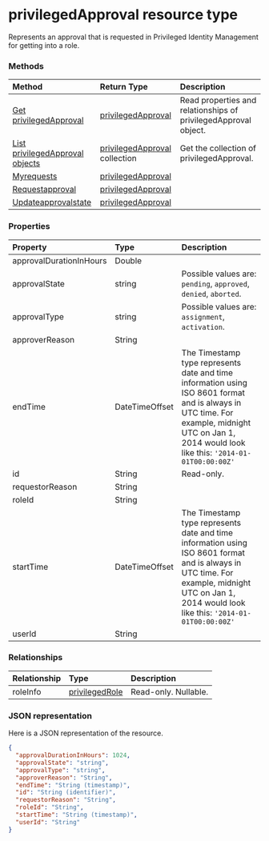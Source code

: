 # privilegedApproval resource type

Represents an approval that is requested in Privileged Identity Management for getting into a role.


### Methods

| Method		   | Return Type	|Description|
|:---------------|:--------|:----------|
|[Get privilegedApproval](../api/privilegedapproval_get.md) | [privilegedApproval](privilegedapproval.md) |Read properties and relationships of privilegedApproval object.|
|[List privilegedApproval objects](../api/privilegedApproval_list.md) | [privilegedApproval](privilegedApproval.md) collection|Get the collection of privilegedApproval.|
|[Myrequests](../api/privilegedapproval_myrequests.md)|[privilegedApproval](privilegedapproval.md)||
|[Requestapproval](../api/privilegedapproval_requestapproval.md)|[privilegedApproval](privilegedapproval.md)||
|[Updateapprovalstate](../api/privilegedapproval_updateapprovalstate.md)|[privilegedApproval](privilegedapproval.md)||

### Properties
| Property	   | Type	|Description|
|:---------------|:--------|:----------|
|approvalDurationInHours|Double||
|approvalState|string| Possible values are: `pending`, `approved`, `denied`, `aborted`.|
|approvalType|string| Possible values are: `assignment`, `activation`.|
|approverReason|String||
|endTime|DateTimeOffset|The Timestamp type represents date and time information using ISO 8601 format and is always in UTC time. For example, midnight UTC on Jan 1, 2014 would look like this: `'2014-01-01T00:00:00Z'`|
|id|String| Read-only.|
|requestorReason|String||
|roleId|String||
|startTime|DateTimeOffset|The Timestamp type represents date and time information using ISO 8601 format and is always in UTC time. For example, midnight UTC on Jan 1, 2014 would look like this: `'2014-01-01T00:00:00Z'`|
|userId|String||

### Relationships
| Relationship | Type	|Description|
|:---------------|:--------|:----------|
|roleInfo|[privilegedRole](privilegedrole.md)| Read-only. Nullable.|

### JSON representation

Here is a JSON representation of the resource.

<!-- {
  "blockType": "resource",
  "optionalProperties": [

  ],
  "@odata.type": "microsoft.graph.privilegedApproval"
}-->

```json
{
  "approvalDurationInHours": 1024,
  "approvalState": "string",
  "approvalType": "string",
  "approverReason": "String",
  "endTime": "String (timestamp)",
  "id": "String (identifier)",
  "requestorReason": "String",
  "roleId": "String",
  "startTime": "String (timestamp)",
  "userId": "String"
}

```

<!-- uuid: 8fcb5dbc-d5aa-4681-8e31-b001d5168d79
2015-10-25 14:57:30 UTC -->
<!-- {
  "type": "#page.annotation",
  "description": "privilegedApproval resource",
  "keywords": "",
  "section": "documentation",
  "tocPath": ""
}-->